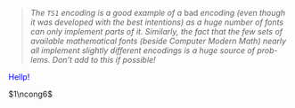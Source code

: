 > *The `TS1` encoding is a good example of a* bad *encoding (even though*\
> *it was developed with the best intentions) as a huge number of fonts*\
> *can only implement parts of it. Similarly, the fact that the few sets of*\
> *available mathematical fonts (beside Computer Modern Math) nearly*\
> *all implement slightly different encodings is a huge source of prob-*\
> *lems. Don’t add to this if possible!*
<p style='color: blue'>Hellp!</p>
$1\ncong6$

